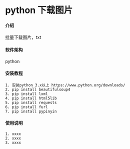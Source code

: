 # python 下载图片

#### 介绍
批量下载图片，txt

#### 软件架构
python


#### 安装教程
```
1. 安装python 3.x以上 https://www.python.org/downloads/
2. pip install beautifulsoup4
3. pip install lxml
4. pip install html5lib
5. pip install requests
6. pip install furl
7. pip install pypinyin
```
#### 使用说明
```
1. xxxx
2. xxxx
3. xxxx
```
